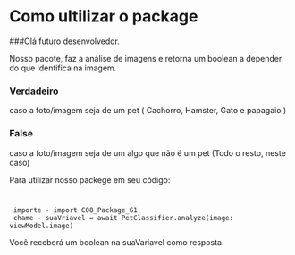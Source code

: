 # Como ultilizar o package

 ###Olá futuro desenvolvedor.
 
 Nosso pacote, faz a análise de imagens e retorna um boolean a depender do que identifica na imagem.
 
 ### Verdadeiro
  caso a foto/imagem seja de um pet ( Cachorro, Hamster, Gato e papagaio )
 ### False
  caso a foto/imagem seja de um algo que não é um pet (Todo o resto, neste caso)
 
 Para utilizar nosso packege em seu código:
#
     importe - import C08_Package_G1
     chame - suaVriavel = await PetClassifier.analyze(image: viewModel.image)
 
 Você receberá um boolean na suaVariavel como resposta.

 
 

 
